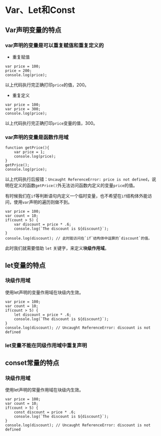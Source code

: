 # Var、Let和Const

## Var声明变量的特点

### var声明的变量是可以重复赋值和重复定义的

- 重复赋值

```
var price = 100;
price = 200;
console.log(price);
```

以上代码执行完正确打印`price`的值，200。

- 重复定义

```
var price = 100;
var price = 300;
console.log(price);
```

以上代码执行完正确打印`price`变量的值，300。

### var声明的变量是函数作用域

```
function getPrice(){
    var price = 1;
    console.log(price);
}
getPrice();
console.log(price);
```

以上代码执行后报错：`Uncaught ReferenceError: price is not defined`，说明在定义的函数`getPrice()`外无法访问函数内定义的变量`price`的值。

有时候我们在`if`等判断语句内定义一个临时变量，也不希望在`if`结构体外能访问，使用`var`声明的遍历则做不到。

```
var price = 100;
var count = 10;
if(count > 5) {
    var discount = price * .6;
    console.log(`The discount is ${discount}`);
}
console.log(discount); // 此时能访问在`if`结构体中运算的`discount`的值。
```

此时我们就需要借助 `let` 关键字，来定义**块级作用域**。

## let变量的特点

### 块级作用域

使用let声明的变量作用域在块级内生效。

```
var price = 100;
var count = 10;
if(count > 5) {
    let discount = price * .6;
    console.log(`The discount is ${discount}`);
}
console.log(discount); // Uncaught ReferenceError: discount is not defined
```

### let变量不能在同级作用域中重复声明


## conset常量的特点

### 块级作用域

使用let声明的常量作用域在块级内生效。

```
var price = 100;
var count = 10;
if(count > 5) {
    const discount = price * .6;
    console.log(`The discount is ${discount}`);
}
console.log(discount); // Uncaught ReferenceError: discount is not defined
```



